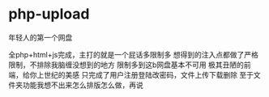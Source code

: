 # php-upload
年轻人的第一个网盘

全php+html+js完成，主打的就是一个屁话多限制多
想得到的注入点都做了严格限制，不排除我脑缠没想到的地方
限制多到这b网盘基本不可用
极其丑陋的前端，给你上世纪的美感
只完成了用户注册登陆改密码，文件上传下载删除
至于文件夹功能我想不出来怎么排版怎么做，再说
